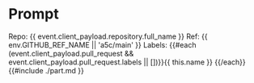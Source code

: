 # Prompt

Repo: {{ event.client_payload.repository.full_name }}
Ref: {{ env.GITHUB_REF_NAME || 'a5c/main' }}
Labels: {{#each (event.client_payload.pull_request && event.client_payload.pull_request.labels || [])}}{{ this.name }} {{/each}}
{{#include ./part.md }}
